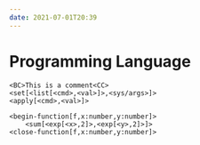 ```yaml
---
date: 2021-07-01T20:39
---
```


# Programming Language

```
<BC>This is a comment<CC>
<set[<list[<cmd>,<val>]>,<sys/args>]>
<apply[<cmd>,<val>]>
```

```
<begin-function[f,x:number,y:number]>
    <sum[<exp[<x>,2]>,<exp[<y>,2]>]>
<close-function[f,x:number,y:number]>
```
